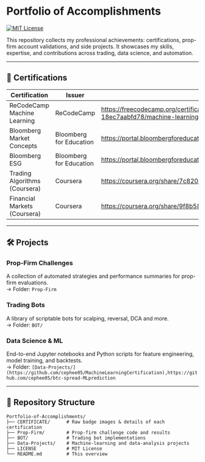 # Portfolio of Accomplishments

[![MIT License](https://img.shields.io/badge/License-MIT-green.svg)](LICENSE)  

This repository collects my professional achievements: certifications, prop-firm account validations, and side projects. It showcases my skills, expertise, and contributions across trading, data science, and automation.

---

## 📜 Certifications

| Certification                       | Issuer                     | Link                                                                 |
|-------------------------------------|----------------------------|----------------------------------------------------------------------|
| ReCodeCamp Machine Learning         | ReCodeCamp                 |https://freecodecamp.org/certification/fcc0c407fad-fbd8-4332-9a56-18ec7aabfd78/machine-learning-with-python-v7                                                 |
| Bloomberg Market Concepts           | Bloomberg for Education    |https://portal.bloombergforeducation.com/certificates/ARbZnsG2d1H99fhAQffQcWcS       |
| Bloomberg ESG                       | Bloomberg for Education    |https://portal.bloombergforeducation.com/certificates/ddpY5KqbawNqM1X1bUqJQ17G    |
| Trading Algorithms (Coursera)       | Coursera                   | https://coursera.org/share/7c8206dcf9dbb47ad1293e3fe89b1024                                                        |
| Financial Markets (Coursera)        | Coursera                   | https://coursera.org/share/9f8b580ee31a9316c646ca5d9cb7e8bd           |



---

## 🛠 Projects

### Prop-Firm Challenges  
A collection of automated strategies and performance summaries for prop-firm evaluations.  
→ Folder: `Prop-Firm`

### Trading Bots  
A library of scriptable bots for scalping, reversal, DCA and more.  
→ Folder: `BOT/`

### Data Science & ML  
End-to-end Jupyter notebooks and Python scripts for feature engineering, model training, and backtests.  
→ Folder: `[Data-Projects/](https://github.com/cephee05/MachineLearningCertification),https://github.com/cephee05/btc-spread-MLprediction`

---

## 📂 Repository Structure

```text
Portfolio-of-Accomplishments/
├── CERTIFICATE/      # Raw badge images & details of each certification
├── Prop-Firm/        # Prop-firm challenge code and results
├── BOT/              # Trading bot implementations
├── Data-Projects/    # Machine-learning and data-analysis projects
├── LICENSE           # MIT License
└── README.md         # This overview
